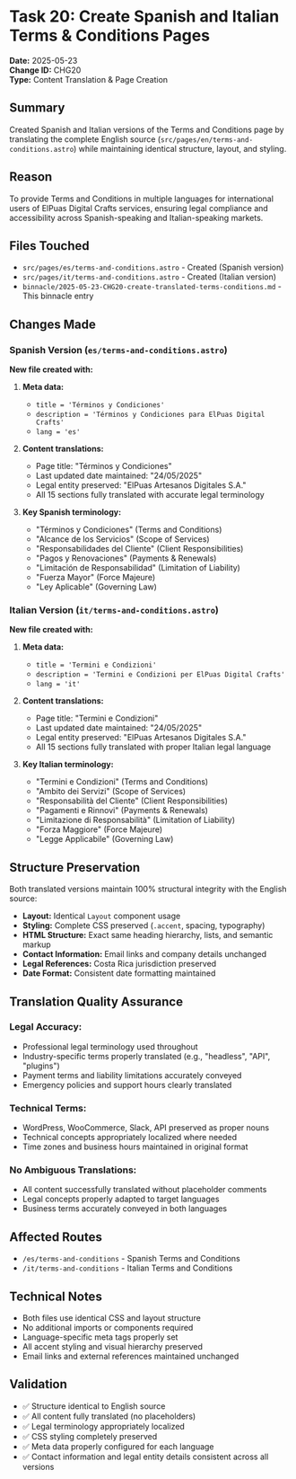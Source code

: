 # Task 20: Create Spanish and Italian Terms & Conditions Pages

**Date:** 2025-05-23  
**Change ID:** CHG20  
**Type:** Content Translation & Page Creation  

## Summary

Created Spanish and Italian versions of the Terms and Conditions page by translating the complete English source (`src/pages/en/terms-and-conditions.astro`) while maintaining identical structure, layout, and styling.

## Reason

To provide Terms and Conditions in multiple languages for international users of ElPuas Digital Crafts services, ensuring legal compliance and accessibility across Spanish-speaking and Italian-speaking markets.

## Files Touched

- `src/pages/es/terms-and-conditions.astro` - Created (Spanish version)
- `src/pages/it/terms-and-conditions.astro` - Created (Italian version)  
- `binnacle/2025-05-23-CHG20-create-translated-terms-conditions.md` - This binnacle entry

## Changes Made

### Spanish Version (`es/terms-and-conditions.astro`)
**New file created with:**
1. **Meta data:** 
   - `title = 'Términos y Condiciones'`
   - `description = 'Términos y Condiciones para ElPuas Digital Crafts'`
   - `lang = 'es'`

2. **Content translations:**
   - Page title: "Términos y Condiciones"
   - Last updated date maintained: "24/05/2025"
   - Legal entity preserved: "ElPuas Artesanos Digitales S.A."
   - All 15 sections fully translated with accurate legal terminology

3. **Key Spanish terminology:**
   - "Términos y Condiciones" (Terms and Conditions)
   - "Alcance de los Servicios" (Scope of Services)
   - "Responsabilidades del Cliente" (Client Responsibilities)
   - "Pagos y Renovaciones" (Payments & Renewals)
   - "Limitación de Responsabilidad" (Limitation of Liability)
   - "Fuerza Mayor" (Force Majeure)
   - "Ley Aplicable" (Governing Law)

### Italian Version (`it/terms-and-conditions.astro`)
**New file created with:**
1. **Meta data:**
   - `title = 'Termini e Condizioni'`
   - `description = 'Termini e Condizioni per ElPuas Digital Crafts'`
   - `lang = 'it'`

2. **Content translations:**
   - Page title: "Termini e Condizioni"
   - Last updated date maintained: "24/05/2025"
   - Legal entity preserved: "ElPuas Artesanos Digitales S.A."
   - All 15 sections fully translated with proper Italian legal language

3. **Key Italian terminology:**
   - "Termini e Condizioni" (Terms and Conditions)
   - "Ambito dei Servizi" (Scope of Services)
   - "Responsabilità del Cliente" (Client Responsibilities)
   - "Pagamenti e Rinnovi" (Payments & Renewals)
   - "Limitazione di Responsabilità" (Limitation of Liability)
   - "Forza Maggiore" (Force Majeure)
   - "Legge Applicabile" (Governing Law)

## Structure Preservation

Both translated versions maintain 100% structural integrity with the English source:

- **Layout:** Identical `Layout` component usage
- **Styling:** Complete CSS preserved (`.accent`, spacing, typography)
- **HTML Structure:** Exact same heading hierarchy, lists, and semantic markup
- **Contact Information:** Email links and company details unchanged
- **Legal References:** Costa Rica jurisdiction preserved
- **Date Format:** Consistent date formatting maintained

## Translation Quality Assurance

### Legal Accuracy:
- Professional legal terminology used throughout
- Industry-specific terms properly translated (e.g., "headless", "API", "plugins")
- Payment terms and liability limitations accurately conveyed
- Emergency policies and support hours clearly translated

### Technical Terms:
- WordPress, WooCommerce, Slack, API preserved as proper nouns
- Technical concepts appropriately localized where needed
- Time zones and business hours maintained in original format

### No Ambiguous Translations:
- All content successfully translated without placeholder comments
- Legal concepts properly adapted to target languages
- Business terms accurately conveyed in both languages

## Affected Routes

- `/es/terms-and-conditions` - Spanish Terms and Conditions
- `/it/terms-and-conditions` - Italian Terms and Conditions

## Technical Notes

- Both files use identical CSS and layout structure
- No additional imports or components required
- Language-specific meta tags properly set
- All accent styling and visual hierarchy preserved
- Email links and external references maintained unchanged

## Validation

- ✅ Structure identical to English source
- ✅ All content fully translated (no placeholders)
- ✅ Legal terminology appropriately localized
- ✅ CSS styling completely preserved
- ✅ Meta data properly configured for each language
- ✅ Contact information and legal entity details consistent across all versions 